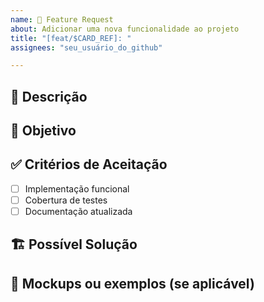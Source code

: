 ```yaml
---
name: 🚀 Feature Request
about: Adicionar uma nova funcionalidade ao projeto
title: "[feat/$CARD_REF]: "
assignees: "seu_usuário_do_github"

---
```


## 📌 Descrição
<!-- Descreva de forma clara e objetiva a funcionalidade desejada. -->

## 🎯 Objetivo
<!-- Qual problema essa feature resolve? Como ela melhora o projeto? -->

## ✅ Critérios de Aceitação
- [ ] Implementação funcional
- [ ] Cobertura de testes
- [ ] Documentação atualizada

## 🏗 Possível Solução
<!-- Se tiver uma ideia de como implementar, descreva aqui. -->

## 📸 Mockups ou exemplos (se aplicável)
